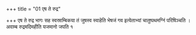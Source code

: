 +++
title = "01 एष ते रुद्र"

+++
एष ते रुद्र भागः सह स्वस्राम्बिकया तं जुषस्व स्वाहेति भेषजं गव इत्येताभ्यां चातुष्पथमग्निं परिषिञ्चति । अवाम्ब रुद्रमदिमहीति यजमानो जपति १